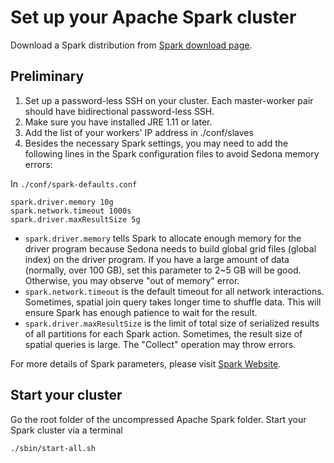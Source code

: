 # Set up your Apache Spark cluster

Download a Spark distribution from [Spark download page](http://spark.apache.org/downloads.html).

## Preliminary

1. Set up a password-less SSH on your cluster. Each master-worker pair should have bidirectional password-less SSH.
2. Make sure you have installed JRE 1.11 or later.
3. Add the list of your workers' IP address in ./conf/slaves
4. Besides the necessary Spark settings, you may need to add the following lines in the Spark configuration files to avoid Sedona memory errors:

In `./conf/spark-defaults.conf`

```
spark.driver.memory 10g
spark.network.timeout 1000s
spark.driver.maxResultSize 5g
```

* `spark.driver.memory` tells Spark to allocate enough memory for the driver program because Sedona needs to build global grid files (global index) on the driver program. If you have a large amount of data (normally, over 100 GB), set this parameter to 2~5 GB will be good. Otherwise, you may observe "out of memory" error.
* `spark.network.timeout` is the default timeout for all network interactions. Sometimes, spatial join query takes longer time to shuffle data. This will ensure Spark has enough patience to wait for the result.
* `spark.driver.maxResultSize` is the limit of total size of serialized results of all partitions for each Spark action. Sometimes, the result size of spatial queries is large. The "Collect" operation may throw errors.

For more details of Spark parameters, please visit [Spark Website](https://spark.apache.org/docs/latest/configuration.html).

## Start your cluster

Go the root folder of the uncompressed Apache Spark folder. Start your Spark cluster via a terminal

```
./sbin/start-all.sh
```
